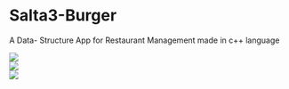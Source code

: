 # Salta3-Burger
A Data- Structure App for Restaurant Management made in c++ language

<img src="https://i.ibb.co/Njm8RMD/Screenshot-67.png">
<br/>
<img src="https://i.ibb.co/tYHRL7D/Screenshot-63.png">
<br/>
<img src="https://i.ibb.co/93msZ8r/Screenshot-66.png">
